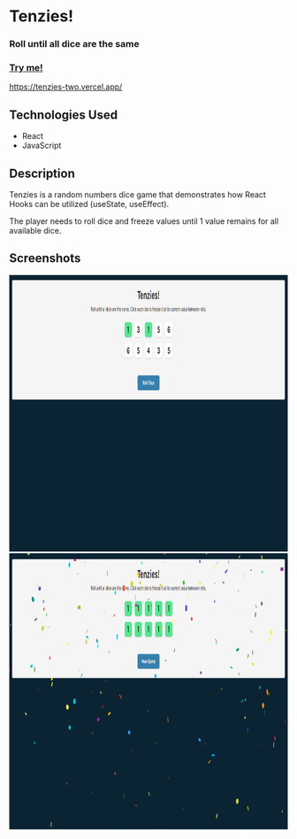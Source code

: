   # Tenzies!
  <h3>Roll until all dice are the same</h3>

  <a href="https://tenzies-two.vercel.app/"><h3>Try me!</h3></a>
  

  https://tenzies-two.vercel.app/

</div>
  
  
## Technologies Used

- React
- JavaScript


## Description

<p> Tenzies is a random numbers dice game that demonstrates how React Hooks can be utilized (useState, useEffect).</p>

<p>The player needs to roll dice and freeze values until 1 value remains for all available dice.</p>


## Screenshots

<img src="./assets/Tenzies.png" height="500px">
<img src="./assets/Tenzies Winning.png" height="500px">
